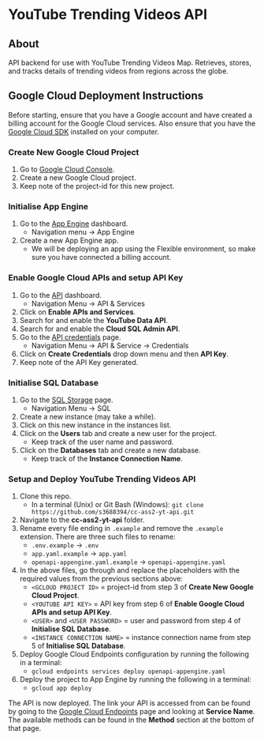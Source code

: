 # YouTube Trending Videos API

## About
API backend for use with YouTube Trending Videos Map. Retrieves, stores, and tracks details of trending videos from regions across the globe.

## Google Cloud Deployment Instructions
Before starting, ensure that you have a Google account and have created a billing account for the Google Cloud services. Also ensure that you have the [Google Cloud SDK](https://cloud.google.com/sdk/) installed on your computer.

### Create New Google Cloud Project
1. Go to [Google Cloud Console](https://console.cloud.google.com).
2. Create a new Google Cloud project.
3. Keep note of the project-id for this new project.

### Initialise App Engine
1. Go to the [App Engine](https://console.cloud.google.com/appengine) dashboard.
     - Navigation menu -> App Engine
2. Create a new App Engine app.
     - We will be deploying an app using the Flexible environment, so make sure you have connected a billing account.
     
### Enable Google Cloud APIs and setup API Key
1. Go to the [API](https://console.cloud.google.com/apis) dashboard.
     - Navigation Menu -> API & Services
2. Click on **Enable APIs and Services**.
3. Search for and enable the **YouTube Data API**.
4. Search for and enable the **Cloud SQL Admin API**.
5. Go to the [API credentials](https://console.cloud.google.com/apis/credentials) page.
     - Navigation Menu -> API & Service -> Credentials
6. Click on **Create Credentials** drop down menu and then **API Key**.
7. Keep note of the API Key generated.

### Initialise SQL Database
1. Go to the [SQL Storage](https://console.cloud.google.com/sql) page.
    - Navigation Menu -> SQL
2. Create a new instance (may take a while).
3. Click on this new instance in the instances list.
4. Click on the **Users** tab and create a new user for the project.
    - Keep track of the user name and password.
5. Click on the **Databases** tab and create a new database.
    - Keep track of the **Instance Connection Name**.
    
### Setup and Deploy YouTube Trending Videos API
1. Clone this repo.
    - In a terminal (Unix) or Git Bash (Windows): `git clone https://github.com/s3688394/cc-ass2-yt-api.git`
2. Navigate to the **cc-ass2-yt-api** folder.
3. Rename every file ending in `.example` and remove the `.example` extension. There are three such files to rename:
    - `.env.example` -> `.env`
    - `app.yaml.example` -> `app.yaml`
    - `openapi-appengine.yaml.example` -> `openapi-appengine.yaml`
4. In the above files, go through and replace the placeholders with the required values from the previous sections above:
    - `<GCLOUD PROJECT ID>` = project-id from step 3 of **Create New Google Cloud Project**.
    - `<YOUTUBE API KEY>` = API key from step 6 of **Enable Google Cloud APIs and setup API Key**.
    - `<USER>` and `<USER PASSWORD>` = user and password from step 4 of **Initialise SQL Database**.
    - `<INSTANCE CONNECTION NAME>` = instance connection name from step 5 of **Initialise SQL Database**.
5. Deploy Google Cloud Endpoints configuration by running the following in a terminal:
    - `gcloud endpoints services deploy openapi-appengine.yaml`
6. Deploy the project to App Engine by running the following in a terminal:
    - `gcloud app deploy`

The API is now deployed. The link your API is accessed from can be found by going to the [Google Cloud Endpoints](https://console.cloud.google.com/endpoints) page and looking at **Service Name**. The available methods can be found in the **Method** section at the bottom of that page.

